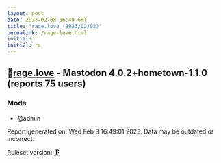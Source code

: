 ```yaml
---
layout: post
date: 2023-02-08 16:49 GMT
title: "rage.love (2023/02/08)"
permalink: /rage-love.html
initial: r
initi2l: ra
---
```


## 🐘[rage.love](https://rage.love) - Mastodon 4.0.2+hometown-1.1.0 (reports 75 users)

### Mods
 * @admin

Report generated on: Wed Feb  8 16:49:01 2023. Data may be outdated or incorrect.

Ruleset version: [🗜](/version-clamp)
